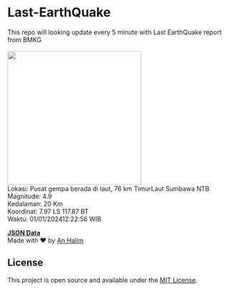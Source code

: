 # Last-EarthQuake
This repo will looking update every 5 minute with Last EarthQuake report from BMKG
<br>
<br>
<img src="https://static.bmkg.go.id/20240101122256.mmi.jpg" width="300"/>
<br>
Lokasi: Pusat gempa berada di laut, 76 km TimurLaut Sumbawa NTB <br>
Magnitude: 4.9 <br>
Kedalaman: 20 Km <br>
Koordinat: 7.97 LS 117.87 BT <br>
Waktu: 01/01/202412:22:56 WIB <br>

<a href="./data/data.json">**JSON Data**</a>
<br>
Made with ❤️ by <a href="https://github.com/an-halim">An Halim</a>
## License

This project is open source and available under the [MIT License](LICENSE).
